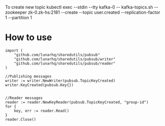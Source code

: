 To create new topic
     kubectl exec --stdin --tty kafka-0 -- kafka-topics.sh --zookeeper zk-0.zk-hs:2181 --create --topic user.created --replication-factor 1 --partition 1



How to use
=============

	import (
		"github.com/lunarhq/sharedutils/pubsub"
		"github.com/lunarhq/sharedutils/pubsub/writer"
		"github.com/lunarhq/sharedutils/pubsub/reader"
	)

	//Publishing messages
	writer := writer.NewWriter(pubsub.TopicKeyCreated)
	writer.KeyCreated(pubsub.Key{})


	//Reader messages
	reader := reader.NewKeyReader(pubsub.TopicKeyCreated, "group-id")
	for {
		key, err := reader.Read()
	}
	reader.Close()
